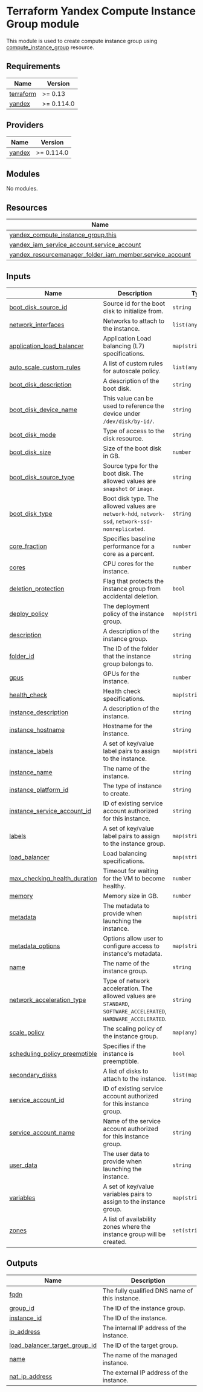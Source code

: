# Terraform Yandex Compute Instance Group module

This module is used to create compute instance group using [compute_instance_group](https://registry.terraform.io/providers/yandex-cloud/yandex/latest/docs/resources/compute_instance_group) resource.

<!-- BEGINNING OF PRE-COMMIT-TERRAFORM DOCS HOOK -->
## Requirements

| Name | Version |
|------|---------|
| <a name="requirement_terraform"></a> [terraform](#requirement\_terraform) | >= 0.13 |
| <a name="requirement_yandex"></a> [yandex](#requirement\_yandex) | >= 0.114.0 |

## Providers

| Name | Version |
|------|---------|
| <a name="provider_yandex"></a> [yandex](#provider\_yandex) | >= 0.114.0 |

## Modules

No modules.

## Resources

| Name | Type |
|------|------|
| [yandex_compute_instance_group.this](https://registry.terraform.io/providers/yandex-cloud/yandex/latest/docs/resources/compute_instance_group) | resource |
| [yandex_iam_service_account.service_account](https://registry.terraform.io/providers/yandex-cloud/yandex/latest/docs/resources/iam_service_account) | resource |
| [yandex_resourcemanager_folder_iam_member.service_account](https://registry.terraform.io/providers/yandex-cloud/yandex/latest/docs/resources/resourcemanager_folder_iam_member) | resource |

## Inputs

| Name | Description | Type | Default | Required |
|------|-------------|------|---------|:--------:|
| <a name="input_boot_disk_source_id"></a> [boot\_disk\_source\_id](#input\_boot\_disk\_source\_id) | Source id for the boot disk to initialize from. | `string` | n/a | yes |
| <a name="input_network_interfaces"></a> [network\_interfaces](#input\_network\_interfaces) | Networks to attach to the instance. | `list(any)` | n/a | yes |
| <a name="input_application_load_balancer"></a> [application\_load\_balancer](#input\_application\_load\_balancer) | Application Load balancing (L7) specifications. | `map(string)` | `null` | no |
| <a name="input_auto_scale_custom_rules"></a> [auto\_scale\_custom\_rules](#input\_auto\_scale\_custom\_rules) | A list of custom rules for autoscale policy. | `list(any)` | `[]` | no |
| <a name="input_boot_disk_description"></a> [boot\_disk\_description](#input\_boot\_disk\_description) | A description of the boot disk. | `string` | `null` | no |
| <a name="input_boot_disk_device_name"></a> [boot\_disk\_device\_name](#input\_boot\_disk\_device\_name) | This value can be used to reference the device under `/dev/disk/by-id/`. | `string` | `null` | no |
| <a name="input_boot_disk_mode"></a> [boot\_disk\_mode](#input\_boot\_disk\_mode) | Type of access to the disk resource. | `string` | `null` | no |
| <a name="input_boot_disk_size"></a> [boot\_disk\_size](#input\_boot\_disk\_size) | Size of the boot disk in GB. | `number` | `null` | no |
| <a name="input_boot_disk_source_type"></a> [boot\_disk\_source\_type](#input\_boot\_disk\_source\_type) | Source type for the boot disk. The allowed values are `snapshot` or `image`. | `string` | `"image"` | no |
| <a name="input_boot_disk_type"></a> [boot\_disk\_type](#input\_boot\_disk\_type) | Boot disk type. The allowed values are `network-hdd`, `network-ssd`, `network-ssd-nonreplicated`. | `string` | `null` | no |
| <a name="input_core_fraction"></a> [core\_fraction](#input\_core\_fraction) | Specifies baseline performance for a core as a percent. | `number` | `100` | no |
| <a name="input_cores"></a> [cores](#input\_cores) | CPU cores for the instance. | `number` | `2` | no |
| <a name="input_deletion_protection"></a> [deletion\_protection](#input\_deletion\_protection) | Flag that protects the instance group from accidental deletion. | `bool` | `false` | no |
| <a name="input_deploy_policy"></a> [deploy\_policy](#input\_deploy\_policy) | The deployment policy of the instance group. | `map(string)` | `{}` | no |
| <a name="input_description"></a> [description](#input\_description) | A description of the instance group. | `string` | `null` | no |
| <a name="input_folder_id"></a> [folder\_id](#input\_folder\_id) | The ID of the folder that the instance group belongs to. | `string` | `null` | no |
| <a name="input_gpus"></a> [gpus](#input\_gpus) | GPUs for the instance. | `number` | `null` | no |
| <a name="input_health_check"></a> [health\_check](#input\_health\_check) | Health check specifications. | `map(string)` | `null` | no |
| <a name="input_instance_description"></a> [instance\_description](#input\_instance\_description) | A description of the instance. | `string` | `null` | no |
| <a name="input_instance_hostname"></a> [instance\_hostname](#input\_instance\_hostname) | Hostname for the instance. | `string` | `null` | no |
| <a name="input_instance_labels"></a> [instance\_labels](#input\_instance\_labels) | A set of key/value label pairs to assign to the instance. | `map(string)` | `{}` | no |
| <a name="input_instance_name"></a> [instance\_name](#input\_instance\_name) | The name of the instance. | `string` | `null` | no |
| <a name="input_instance_platform_id"></a> [instance\_platform\_id](#input\_instance\_platform\_id) | The type of instance to create. | `string` | `"standard-v3"` | no |
| <a name="input_instance_service_account_id"></a> [instance\_service\_account\_id](#input\_instance\_service\_account\_id) | ID of existing service account authorized for this instance. | `string` | `null` | no |
| <a name="input_labels"></a> [labels](#input\_labels) | A set of key/value label pairs to assign to the instance group. | `map(string)` | `{}` | no |
| <a name="input_load_balancer"></a> [load\_balancer](#input\_load\_balancer) | Load balancing specifications. | `map(string)` | `null` | no |
| <a name="input_max_checking_health_duration"></a> [max\_checking\_health\_duration](#input\_max\_checking\_health\_duration) | Timeout for waiting for the VM to become healthy. | `number` | `null` | no |
| <a name="input_memory"></a> [memory](#input\_memory) | Memory size in GB. | `number` | `2` | no |
| <a name="input_metadata"></a> [metadata](#input\_metadata) | The metadata to provide when launching the instance. | `map(string)` | `{}` | no |
| <a name="input_metadata_options"></a> [metadata\_options](#input\_metadata\_options) | Options allow user to configure access to instance's metadata. | `map(string)` | `{}` | no |
| <a name="input_name"></a> [name](#input\_name) | The name of the instance group. | `string` | `null` | no |
| <a name="input_network_acceleration_type"></a> [network\_acceleration\_type](#input\_network\_acceleration\_type) | Type of network acceleration. The allowed values are `STANDARD`, `SOFTWARE_ACCELERATED`, `HARDWARE_ACCELERATED`. | `string` | `"STANDARD"` | no |
| <a name="input_scale_policy"></a> [scale\_policy](#input\_scale\_policy) | The scaling policy of the instance group. | `map(any)` | `{}` | no |
| <a name="input_scheduling_policy_preemptible"></a> [scheduling\_policy\_preemptible](#input\_scheduling\_policy\_preemptible) | Specifies if the instance is preemptible. | `bool` | `false` | no |
| <a name="input_secondary_disks"></a> [secondary\_disks](#input\_secondary\_disks) | A list of disks to attach to the instance. | `list(map(string))` | `[]` | no |
| <a name="input_service_account_id"></a> [service\_account\_id](#input\_service\_account\_id) | ID of existing service account authorized for this instance group. | `string` | `null` | no |
| <a name="input_service_account_name"></a> [service\_account\_name](#input\_service\_account\_name) | Name of the service account authorized for this instance group. | `string` | `null` | no |
| <a name="input_user_data"></a> [user\_data](#input\_user\_data) | The user data to provide when launching the instance. | `string` | `null` | no |
| <a name="input_variables"></a> [variables](#input\_variables) | A set of key/value variables pairs to assign to the instance group. | `map(string)` | `{}` | no |
| <a name="input_zones"></a> [zones](#input\_zones) | A list of availability zones where the instance group will be created. | `set(string)` | `null` | no |

## Outputs

| Name | Description |
|------|-------------|
| <a name="output_fqdn"></a> [fqdn](#output\_fqdn) | The fully qualified DNS name of this instance. |
| <a name="output_group_id"></a> [group\_id](#output\_group\_id) | The ID of the instance group. |
| <a name="output_instance_id"></a> [instance\_id](#output\_instance\_id) | The ID of the instance. |
| <a name="output_ip_address"></a> [ip\_address](#output\_ip\_address) | The internal IP address of the instance. |
| <a name="output_load_balancer_target_group_id"></a> [load\_balancer\_target\_group\_id](#output\_load\_balancer\_target\_group\_id) | The ID of the target group. |
| <a name="output_name"></a> [name](#output\_name) | The name of the managed instance. |
| <a name="output_nat_ip_address"></a> [nat\_ip\_address](#output\_nat\_ip\_address) | The external IP address of the instance. |
<!-- END OF PRE-COMMIT-TERRAFORM DOCS HOOK -->
